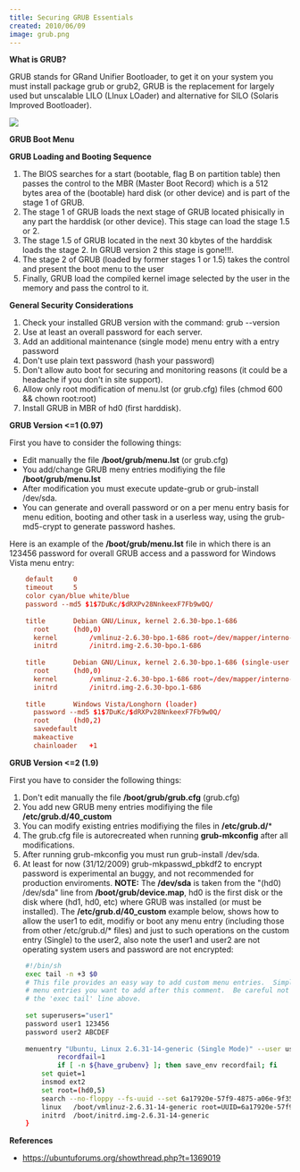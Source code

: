 ```yaml
---
title: Securing GRUB Essentials
created: 2010/06/09
image: grub.png
---
```


**What is GRUB?** 

GRUB stands for GRand Unifier Bootloader, to get it on your system you must install package grub or grub2, GRUB is the replacement for largely used but unscalable LILO (LInux LOader) and alternative for SILO (Solaris Improved Bootloader).  

![](/wordpress/wp-content/uploads/2010/06/GRUB_screenshot.png) 

**GRUB Boot Menu** 

**GRUB Loading and Booting Sequence**

  1. The BIOS searches for a start (bootable, flag B on partition table) then passes the control to the MBR (Master Boot Record) which is a 512 bytes area of the (bootable) hard disk (or other device) and is part of the stage 1 of GRUB.
  2. The stage 1 of GRUB loads the next stage of GRUB located phisically in any part the harddisk (or other device). This stage can load the stage 1.5 or 2.
  3. The stage 1.5 of GRUB located in the next 30 kbytes of the harddisk loads the stage 2. In GRUB version 2 this stage is gone!!!.
  4. The stage 2 of GRUB (loaded by former stages 1 or 1.5) takes the control and present the boot menu to the user
  5. Finally, GRUB load the compiled kernel image selected by the user in the memory and pass the control to it.

**General Security Considerations**

  1. Check your installed GRUB version with the command: grub --version
  2. Use at least an overall password for each server.
  3. Add an additional maintenance (single mode) menu entry with a entry password
  4. Don't use plain text password (hash your password)
  5. Don't allow auto boot for securing and monitoring reasons (it could be a headache if you don't in site support).
  6. Allow only root modification of menu.lst (or grub.cfg) files (chmod 600 && chown root:root)
  7. Install GRUB in MBR of hd0 (first harddisk).

**GRUB Version <=1 (0.97)** 

First you have to consider the following things: 
* Edit manually the file **/boot/grub/menu.lst** (or grub.cfg)
* You add/change GRUB meny entries modifiying the file **/boot/grub/menu.lst**
* After modification you must execute update-grub or grub-install /dev/sda.
* You can generate and overall password or on a per menu entry basis for menu edition, booting and other task in a userless way, using the grub-md5-crypt to generate password hashes. 

Here is an example of the **/boot/grub/menu.lst** file in which there is an 123456 password for overall GRUB access and a password for Windows Vista menu entry: 
    
```conf
    default		0
    timeout		5
    color cyan/blue white/blue
    password --md5 $1$7DuKc/$dRXPv28NnkeexF7Fb9w0Q/
    
    title		Debian GNU/Linux, kernel 2.6.30-bpo.1-686
      root		(hd0,0)
      kernel		/vmlinuz-2.6.30-bpo.1-686 root=/dev/mapper/interno-raiz ro quiet
      initrd		/initrd.img-2.6.30-bpo.1-686
    
    title		Debian GNU/Linux, kernel 2.6.30-bpo.1-686 (single-user mode)
      root		(hd0,0)
      kernel		/vmlinuz-2.6.30-bpo.1-686 root=/dev/mapper/interno-raiz ro single
      initrd		/initrd.img-2.6.30-bpo.1-686
    
    title		Windows Vista/Longhorn (loader)
      password --md5 $1$7DuKc/$dRXPv28NnkeexF7Fb9w0Q/
      root		(hd0,2)
      savedefault  
      makeactive
      chainloader	+1
```

**GRUB Version <=2 (1.9)** 

First you have to consider the following things: 

  1. Don't edit manually the file **/boot/grub/grub.cfg** (grub.cfg)
  2. You add new GRUB meny entries modifiying the file **/etc/grub.d/40_custom**
  3. You can modify existing entries modifiying the files in **/etc/grub.d/***
  4. The grub.cfg file is autorecreated when running **grub-mkconfig** after all modifications.
  5. After running grub-mkconfig you must run grub-install /dev/sda.
  6. At least for now (31/12/2009) grub-mkpasswd_pbkdf2 to encrypt password is experimental an buggy, and not recommended for production enviroments.  **NOTE:** The **/dev/sda** is taken from the "(hd0) /dev/sda" line from **/boot/grub/device.map**, hd0 is the first disk or the disk where (hd1, hd0, etc) where GRUB was installed (or must be installed). The **/etc/grub.d/40_custom** example below, shows how to allow the user1 to edit, modifiy or boot any menu entry (including those from other /etc/grub.d/* files) and just to such operations on the custom entry (Single) to the user2, also note the user1 and user2 are not operating system users and password are not encrypted: 
    
```bash
    #!/bin/sh
    exec tail -n +3 $0
    # This file provides an easy way to add custom menu entries.  Simply type the
    # menu entries you want to add after this comment.  Be careful not to change
    # the 'exec tail' line above.
    
    set superusers="user1"
    password user1 123456
    password user2 ABCDEF
    
    menuentry "Ubuntu, Linux 2.6.31-14-generic (Single Mode)" --user user2 {
            recordfail=1
            if [ -n ${have_grubenv} ]; then save_env recordfail; fi
    	set quiet=1
    	insmod ext2
    	set root=(hd0,5)
    	search --no-floppy --fs-uuid --set 6a17920e-57f9-4875-a06e-9f356ca724ce
    	linux	/boot/vmlinuz-2.6.31-14-generic root=UUID=6a17920e-57f9-4875-a06e-9f356ca724ce ro quiet splash single
    	initrd	/boot/initrd.img-2.6.31-14-generic
    }
```

**References**

* <https://ubuntuforums.org/showthread.php?t=1369019>